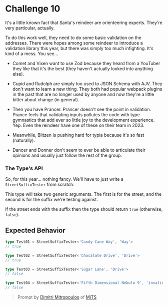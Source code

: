 # Challenge 10

It's a little known fact that Santa's reindeer are orienteering experts. They're very particular, actually.

To do this work well, they need to do some basic validation on the addresses. There were hopes among some reindeer to introduce a validation library this year, but there was simply too much infighting. It's kind of a mess. You see...

- Comet and Vixen want to use Zod because they heard from a YouTuber they like that it's the best (they haven't actually looked into anything else).

- Cupid and Rudolph are simply too used to JSON Schema with AJV. They don't want to learn a new thing. They both had popular webpack plugins in the past that are no longer used by anyone and now they're a little bitter about change (in general).

- Then you have Prancer. Prancer doesn't see the point in validation. Prance feels that validating inputs pollutes the code with type gymnastics that add ever so little joy to the development experience. Yep. Even the reindeer have one of these on their team in 2023.

- Meanwhile, Blitzen is pushing hard for typia because it's so fast (naturally).

- Dancer and Donner don't seem to ever be able to articulate their opinions and usually just follow the rest of the group.

### The Type's API

So, for this year... nothing fancy. We'll have to just write a `StreetSuffixTester` from scratch.

This type will take two generic arguments. The first is for the street, and the second is for the suffix we're testing against.

If the street ends with the suffix then the type should return `true` (otherwise, `false`).

## Expected Behavior

```ts
type Test01 = StreetSuffixTester<'Candy Cane Way', 'Way'>
// true

type Test02 = StreetSuffixTester<'Chocalate Drive', 'Drive'>
// true

type Test03 = StreetSuffixTester<'Sugar Lane', 'Drive'>
// false

type Test04 = StreetSuffixTester<'Fifth Dimensional Nebulo 9', 'invalid'>
// false
```

> Prompt by [Dimitri Mitropoulos](https://github.com/dimitropoulos) of [MiTS](https://www.youtube.com/@MichiganTypeScript)
